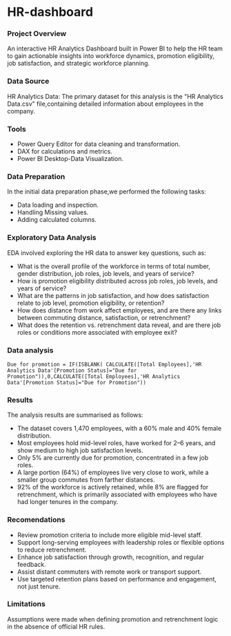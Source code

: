 # HR-dashboard
### Project Overview
An interactive HR Analytics Dashboard built in Power BI to help the HR team to gain actionable insights into workforce dynamics, promotion eligibility, job satisfaction, and strategic workforce planning.
### Data Source
HR Analytics Data: The primary dataset for this analysis is the "HR Analytics Data.csv" file,containing detailed information about employees in the company.
### Tools
- Power Query Editor for data cleaning and transformation.
- DAX for calculations and metrics.
- Power BI Desktop-Data Visualization.

### Data Preparation
In the initial data preparation phase,we performed the following tasks:
- Data loading and inspection.
- Handling Missing values.
- Adding calculated columns.
### Exploratory Data Analysis
EDA involved exploring the HR data to answer key questions, such as:
- What is the overall profile of the workforce in terms of total number, gender distribution, job roles, job levels, and years of service?
- How is promotion eligibility distributed across job roles, job levels, and years of service?
- What are the patterns in job satisfaction, and how does satisfaction relate to job level, promotion eligibility, or retention?
- How does distance from work affect employees, and are there any links between commuting distance, satisfaction, or retrenchment?
- What does the retention vs. retrenchment data reveal, and are there job roles or conditions more associated with employee exit?
### Data analysis
``` Power Query
Due for promotion = IF(ISBLANK( CALCULATE([Total Employees],'HR Analytics Data'[Promotion Status]="Due for Promotion")),0,CALCULATE([Total Employees],'HR Analytics Data'[Promotion Status]="Due for Promotion"))
```
### Results
The analysis results are summarised as follows:
- The dataset covers 1,470 employees, with a 60% male and 40% female distribution.
-  Most employees hold mid-level roles, have worked for 2–6 years, and show medium to high job satisfaction levels.
-  Only 5% are currently due for promotion, concentrated in a few job roles.
-  A large portion (64%) of employees live very close to work, while a smaller group commutes from farther distances.
-  92% of the workforce is actively retained, while 8% are flagged for retrenchment, which is primarily associated with employees who have had longer tenures in the company.
### Recomendations
- Review promotion criteria to include more eligible mid-level staff.
- Support long-serving employees with leadership roles or flexible options to reduce retrenchment.
- Enhance job satisfaction through growth, recognition, and regular feedback.
- Assist distant commuters with remote work or transport support.
- Use targeted retention plans based on performance and engagement, not just tenure.
 ### Limitations
Assumptions were made when defining promotion and retrenchment logic in the absence of official HR rules.
